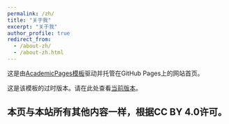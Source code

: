```yaml
---
permalink: /zh/
title: "关于我"
excerpt: "关于我"
author_profile: true
redirect_from: 
  - /about-zh/
  - /about-zh.html
---
```


这是由[AcademicPages模板](https://github.com/academicpages/academicpages.github.io)驱动并托管在GitHub Pages上的网站首页。

这是该模板的过时版本。请在此处查看[当前版本](https://academicpages.github.io/)。

本页与本站所有其他内容一样，根据CC BY 4.0许可。
---
